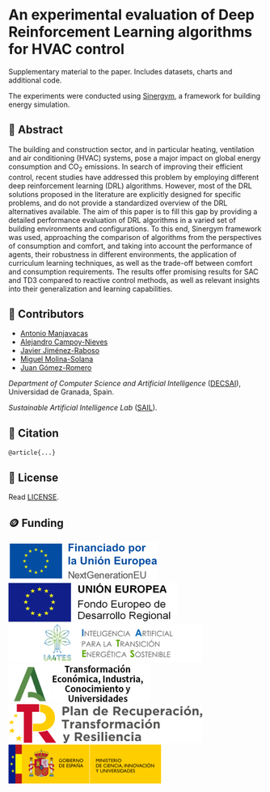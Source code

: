 # An experimental evaluation of Deep Reinforcement Learning algorithms for HVAC control

Supplementary material to the paper. Includes datasets, charts and additional code.

The experiments were conducted using [Sinergym](https://github.com/ugr-sail/sinergym), a framework for building energy simulation.

## 📖 Abstract

The building and construction sector, and in particular heating, ventilation and air conditioning (HVAC) systems, pose a major impact on global energy consumption and CO$_2$ emissions. In search of improving their efficient control, recent studies have addressed this problem by employing different deep reinforcement learning (DRL) algorithms. However, most of the DRL solutions proposed in the literature are explicitly designed for specific problems, and do not provide a standardized overview of the DRL alternatives available. The aim of this paper is to fill this gap by providing a detailed performance evaluation of DRL algorithms in a varied set of building environments and configurations. To this end, Sinergym framework was used, approaching the comparison of algorithms from the perspectives of consumption and comfort, and taking into account the performance of agents, their robustness in different environments, the application of curriculum learning techniques, as well as the trade-off between comfort and consumption requirements. The results offer promising results for SAC and TD3 compared to reactive control methods, as well as relevant insights into their generalization and learning capabilities.

## 👥 Contributors

* [Antonio Manjavacas](mailto:manjavacas@ugr.es)
* [Alejandro Campoy-Nieves](mailto:alejandroac79@correo.ugr.es)
* [Javier Jiménez-Raboso](mailto:javi.j21@gmail.com)
* [Miguel Molina-Solana](mailto:miguelmolina@ugr.es)
* [Juan Gómez-Romero](mailto:jgomez@decsai.ugr.es)

_Department of Computer Science and Artificial Intelligence_ ([DECSAI](https://decsai.ugr.es/)), Universidad de Granada, Spain.

_Sustainable Artificial Intelligence Lab_ ([SAIL](https://wpd.ugr.es/~sail/)).

## 📝 Citation

```
@article{...}
```

## 📄 License

Read [LICENSE](https://github.com/ugr-sail/paper-drl_building/blob/main/LICENSE).

## 🪙 Funding

![European Union](/logos/eu.png)
![FEDER](/logos/feder.png)
![IA4TES](/logos/ia4tes.png)
![Junta de Andalucía](/logos/ja.png)
![Plan de Recuperación, Transformación y Resiliencia](/logos/prtr.png)
![Ministerio de Ciencia, Innovación y Universidades](/logos/mciu.png)
